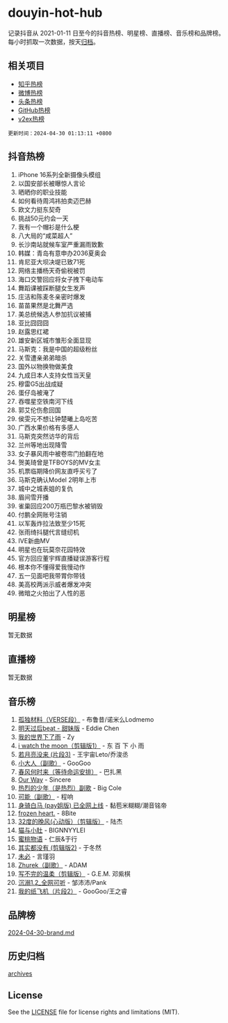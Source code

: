 # douyin-hot-hub

记录抖音从 2021-01-11 日至今的抖音热榜、明星榜、直播榜、音乐榜和品牌榜。每小时抓取一次数据，按天[归档](archives)。

## 相关项目

- [知乎热榜](https://github.com/lonnyzhang423/zhihu-hot-hub)
- [微博热榜](https://github.com/lonnyzhang423/weibo-hot-hub)
- [头条热榜](https://github.com/lonnyzhang423/toutiao-hot-hub)
- [GitHub热榜](https://github.com/lonnyzhang423/github-hot-hub)
- [v2ex热榜](https://github.com/lonnyzhang423/v2ex-hot-hub)


`更新时间：2024-04-30 01:13:11 +0800`

## 抖音热榜

1. iPhone 16系列全新摄像头模组
1. 以国安部长被曝惊人言论
1. 晒晒你的职业技能
1. 如何看待周鸿祎拍卖迈巴赫
1. 欧文力挺东契奇
1. 挑战50元约会一天
1. 我有一个帽衫是什么梗
1. 八大局的“咸菜超人”
1. 长沙南站就候车室严重漏雨致歉
1. 韩媒：青岛有意申办2036夏奥会
1. 肯尼亚大坝决堤已致71死
1. 网络主播杨天奇偷税被罚
1. 海口交警回应将女子拽下电动车
1. 舞蹈课被踩断腿女生发声
1. 庄洁和陈麦冬亲密时爆发
1. 苗苗果然是北舞严选
1. 美总统候选人参加抗议被捕
1. 亚比囧囧囧
1. 赵露思红裙
1. 雄安新区城市雏形全面显现
1. 马斯克：我是中国的超级粉丝
1. 关雪遭亲弟弟暗杀
1. 国外以物换物做美食
1. 九成日本人支持女性当天皇
1. 穆雷G5出战成疑
1. 蛋仔岛被淹了
1. 吞噬星空铁南河下线
1. 郭艾伦伤愈回国
1. 侯雯元不想让钟楚曦上岛吃苦
1. 广西水果价格有多感人
1. 马斯克突然访华的背后
1. 兰州等地出现降雪
1. 女子暴风雨中被卷帘门拍翻在地
1. 贺美琦曾是TFBOYS的MV女主
1. 机票临期降价网友直呼买亏了
1. 马斯克确认Model 2明年上市
1. 城中之城表姐的复仇
1. 眉间雪开播
1. 雀巢回应200万瓶巴黎水被销毁
1. 付鹏全网账号注销
1. 以军轰炸拉法致至少15死
1. 张雨绮抖腿代言缝纫机
1. IVE新曲MV
1. 明星也在玩莫奈花园特效
1. 官方回应董宇辉直播疑误游客行程
1. 根本你不懂得爱我慢动作
1. 五一见面吧我带胃你带钱
1. 美高校两派示威者爆发冲突
1. 微暗之火拍出了人性的恶

## 明星榜

暂无数据

## 直播榜

暂无数据

## 音乐榜

1. [孤独材料（VERSE段）](https://sf5-hl-cdn-tos.douyinstatic.com/obj/tos-cn-ve-2774/ocX7glDNHYlwFeYrGQfBZoThtvPWy8tCCEBGKQ) - 布鲁昔/诺米么Lodmemo
1. [明天过后beat - 甜妹版](https://sf5-hl-cdn-tos.douyinstatic.com/obj/tos-cn-ve-2774/osMLYeeoMm04CZyaI91XUDF8OzLRLgePKALGHI) - Eddie Chen
1. [我的世界下了雨](https://sf6-cdn-tos.douyinstatic.com/obj/tos-cn-ve-2774/o85sBiwXIByH9bWIMAEEOoiQ1o1m9Afn15BspE) - Zy
1. [i watch the moon（剪辑版1）](https://sf5-hl-cdn-tos.douyinstatic.com/obj/tos-cn-ve-2774/o0I9mSChzHZANMJIEBfkCQzzg6N5WAcVtqft9P) - 东 百 下 小 雨
1. [若月亮没来 (片段3)](https://sf5-hl-cdn-tos.douyinstatic.com/obj/tos-cn-ve-2774/okfyEUsGW1B1ovJi5JiN9IjvAT2lMwA054GoEB) - 王宇宙Leto/乔浚丞
1. [小大人（副歌）](https://sf5-hl-cdn-tos.douyinstatic.com/obj/tos-cn-ve-2774/oIhaDwehWhLFsVIG7QIICLLazDNGJAGg5geeb4) - GooGoo
1. [春风何时来（等待命运安排）](https://sf3-cdn-tos.douyinstatic.com/obj/tos-cn-ve-2774/oICBNbD3gelMfB4WgiD1KI2jQtXZE2FgHLwtsl) - 巴扎黑
1. [Our Way](https://sf5-hl-cdn-tos.douyinstatic.com/obj/tos-cn-ve-2774/o8tPEkQgQNCe0DPeFwZzYrbqLlnzBBrYidWkEZ) - Sincere
1. [热烈的少年（是热烈）副歌](https://sf5-hl-cdn-tos.douyinstatic.com/obj/tos-cn-ve-2774/owVNI0CLDAUMtSz6TEYvfFBFL4UDFFhLfgK8fa) - Big Cole
1. [可能（副歌）](https://sf5-hl-cdn-tos.douyinstatic.com/obj/tos-cn-ve-2774/cde1731888894259b333569393c2fb51) - 程响
1. [身骑白马 (pay姐版) 已全网上线](https://sf3-cdn-tos.douyinstatic.com/obj/tos-cn-ve-2774/oQLO5ZgLsFkaDhdIIveF2zUCgfweY0gWaH4AQG) - 黏苞米糊糊/潮音铭帝
1. [frozen heart.](https://sf5-hl-cdn-tos.douyinstatic.com/obj/tos-cn-ve-2774/oIIWJfyjIACZA9zQMtnJ6hQQhFC4vhCupoRBsO) - 8Bite
1. [32度的晚风(心动版）（剪辑版）](https://sf5-hl-cdn-tos.douyinstatic.com/obj/tos-cn-ve-2774/owNyabsyWdzUulxhoJfK8IBXgp0UMQAHpvGh2B) - 陆杰
1. [猫与小肚](https://sf3-cdn-tos.douyinstatic.com/obj/tos-cn-ve-2774/osZeoClMECgK8DYl6VebABgbchEtPYQjZEnRtd) - BIGNNYYLEI
1. [蜜桃物语](https://sf3-cdn-tos.douyinstatic.com/obj/tos-cn-ve-2774/oIhOSCZtIACtYU4XQkngiW9kCBfVD1Fz9IYeqL) - 仁辰&于行
1. [其实都没有 (剪辑版2)](https://sf3-cdn-tos.douyinstatic.com/obj/tos-cn-ve-2774/oEBNQenHZtBhxYjGgUDQk0BCHTigQafgFlbQ7k) - 于冬然
1. [未必](https://sf5-hl-cdn-tos.douyinstatic.com/obj/tos-cn-ve-2774/ogntQMFnKQDZUgTCYuJgfLEtleYZZFxBQqhhFB) - 言瑾羽
1. [Zhurek（副歌）](https://sf3-cdn-tos.douyinstatic.com/obj/tos-cn-ve-2774/ooQm8FBZQDlf0btEYgVpCcSCQfrdJGBEKZYBGS) - ADAM
1. [写不完的温柔（剪辑版）](https://sf5-hl-cdn-tos.douyinstatic.com/obj/tos-cn-ve-2774/oYBzzZQJ233GfwkemJJffAIWgeIYrjZfWhHTcG) - G.E.M. 邓紫棋
1. [沉溺1.2_全网可听](https://sf27-cdn-tos.douyinstatic.com/obj/tos-cn-ve-2774/ok2QoiBqsWAX9McZmWiI9gAB0EzwD4Xj6yfmtH) - 邹沛沛/Pank
1. [我的纸飞机（片段2）](https://sf3-cdn-tos.douyinstatic.com/obj/tos-cn-ve-2774/oM2ZrKcg2CD5AeRB2gkeXOFB1IxAGJdZPazYHf) - GooGoo/王之睿

## 品牌榜

[2024-04-30-brand.md](archives/2024-04-30-brand.md)

## 历史归档

[archives](archives)

## License

See the [LICENSE](LICENSE) file for license rights and limitations (MIT).
